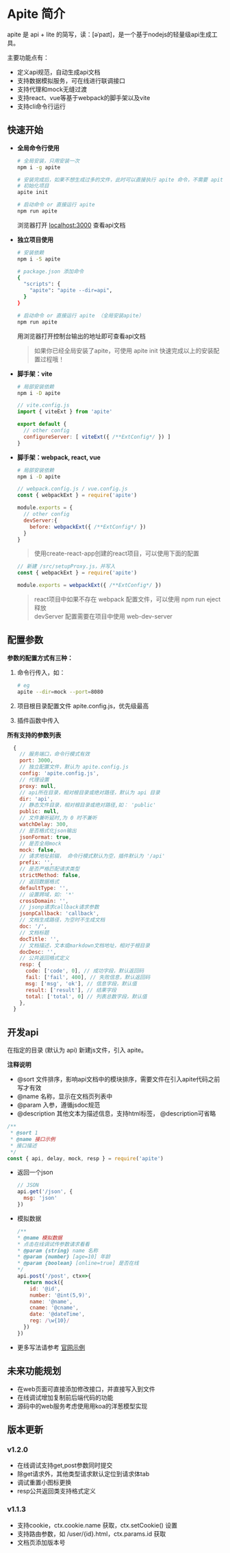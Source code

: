 # Apite 简介
apite 是 api + lite 的简写，读：[əˈpaɪt]，是一个基于nodejs的轻量级api生成工具。

主要功能点有：
- 定义api规范，自动生成api文档
- 支持数据模拟服务，可在线进行联调接口
- 支持代理和mock无缝过渡
- 支持react、vue等基于webpack的脚手架以及vite
- 支持cli命令行运行

## 快速开始

- **全局命令行使用**
  ```bash
  # 全局安装，只用安装一次
  npm i -g apite

  # 安装完成后，如果不想生成过多的文件，此时可以直接执行 apite 命令，不需要 apite init, 此操作不会初始化api的示例文件。
  # 初始化项目
  apite init

  # 启动命令 or 直接运行 apite
  npm run apite 
  ```
  浏览器打开 [localhost:3000](http://localhost:3000/) 查看api文档

- **独立项目使用**
  ```bash
  # 安装依赖
  npm i -S apite

  # package.json 添加命令
  {
    "scripts": {
      "apite": "apite --dir=api",
    }
  }

  # 启动命令 or 直接运行 apite （全局安装apite）
  npm run apite
  ```
  用浏览器打开控制台输出的地址即可查看api文档

  > 如果你已经全局安装了apite，可使用 apite init 快速完成以上的安装配置过程哦！

- **脚手架：vite**
  
  ```bash
  # 局部安装依赖
  npm i -D apite
  ```

  ```js
  // vite.config.js
  import { viteExt } from 'apite'

  export default {
    // other config
    configureServer: [ viteExt({ /**ExtConfig*/ }) ]
  }
  ```

- **脚手架：webpack, react, vue**

  ```bash
  # 局部安装依赖
  npm i -D apite
  ```

  ```js
  // webpack.config.js / vue.config.js
  const { webpackExt } = require('apite')

  module.exports = {
    // other config
    devServer:{
      before: webpackExt({ /**ExtConfig*/ })
    }
  }
  ```
  > 使用create-react-app创建的react项目，可以使用下面的配置
  ```js
  // 新建 /src/setupProxy.js，并写入
  const { webpackExt } = require('apite')
  
  module.exports = webpackExt({ /**ExtConfig*/ })
  ```

  > react项目中如果不存在 webpack 配置文件，可以使用 npm run eject 释放  
  > devServer 配置需要在项目中使用 web-dev-server

## 配置参数

  **参数的配置方式有三种：**

  1. 命令行传入，如：

      ```bash
      # eg
      apite --dir=mock --port=8080
      ```
  2. 项目根目录配置文件 apite.config.js，优先级最高
  3. 插件函数中传入

  **所有支持的参数列表**

  ```js
    {
      // 服务端口，命令行模式有效
      port: 3000,
      // 独立配置文件，默认为 apite.config.js
      config: 'apite.config.js',
      // 代理设置
      proxy: null,
      // api所在目录，相对根目录或绝对路径，默认为 api 目录
      dir: 'api',
      // 静态文件目录，相对根目录或绝对路径,如： 'public'
      public: null,
      // 文件兼听延时,为 0 时不兼听
      watchDelay: 300,
      // 是否格式化json输出
      jsonFormat: true,
      // 是否全局mock
      mock: false,
      // 请求地址前辍， 命令行模式默认为空，插件默认为 '/api'
      prefix: '',
      // 是否严格匹配请求类型
      strictMethod: false,
      // 返回数据格式
      defaultType: '',
      // 设置跨域，如: '*'
      crossDomain: '',
      // jsonp请求callback请求参数
      jsonpCallback: 'callback',
      // 文档生成路径，为空时不生成文档
      doc: '/',
      // 文档标题
      docTitle: '',
      // 文档描述，文本或markdown文档地址，相对于根目录
      docDesc: '',
      // 公共返回格式定义
      resp: {
        code: ['code', 0], // 成功字段，默认返回码 
        fail: ['fail', 400], // 失败信息，默认返回码
        msg: ['msg', 'ok'], // 信息字段，默认值 
        result: ['result'], // 结果字段
        total: ['total', 0] // 列表总数字段，默认值
      },
    }
  ```

## 开发api

  在指定的目录 (默认为 api) 新建js文件，引入 apite。

  **注释说明**
  - @sort 文件排序，影响api文档中的模块排序，需要文件在引入apite代码之前写才有效
  - @name 名称，显示在文档页列表中
  - @param 入参，遵循jsdoc规范
  - @description 其他文本为描述信息，支持html标签， @description可省略

  ```js
  /**
   * @sort 1
   * @name 接口示例
   * 接口描述
   */
  const { api, delay, mock, resp } = require('apite')
  ```

  - 返回一个json 

    ```js
    // JSON
    api.get('/json', {
      msg: 'json'
    })
    ```
  - 模拟数据

    ```js
    /**
    * @name 模拟数据
    * 点击在线调试传参数请求看看
    * @param {string} name 名称
    * @param {number} [age=10] 年龄
    * @param {boolean} [online=true] 是否在线
    */
    api.post('/post', ctx=>{
      return mock({
        id: '@id',
        number: '@int(5,9)',
        name: '@name',
        cname: '@cname',
        date: '@dateTime',
        reg: /\w{10}/
      })
    })
    ```

  - 更多写法请参考 [官网示例](https://apite.frp.boyxing.com/)

## 未来功能规划
  - 在web页面可直接添加修改接口，并直接写入到文件
  - 在线调试增加复制前后端代码的功能
  - 源码中的web服务考虑使用用koa的洋葱模型实现
    
## 版本更新

### v1.2.0 
- 在线调试支持get,post参数同时提交
- 除get请求外，其他类型请求默认定位到请求体tab
- 调试重置小图标更换
- resp公共返回类支持格式定义

### v1.1.3 
- 支持cookie，ctx.cookie.name 获取，ctx.setCookie() 设置
- 支持路由参数，如 /user/{id}.html，ctx.params.id 获取
- 文档页添加版本号




  

  





